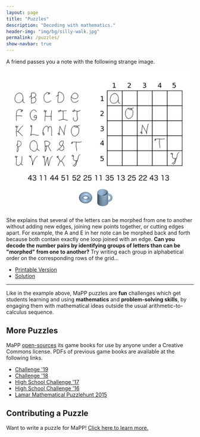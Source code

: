 ```yaml
---
layout: page
title: "Puzzles"
description: "Decoding with mathematics."
header-img: "img/bg/silly-walk.jpg"
permalink: /puzzles/
show-navbar: true
---
```


A friend passes you a note with the following strange image.

![Example Puzzle](/img/topology-puzzle.png)

She explains that several of the letters can be morphed
from one to another without adding new edges,
joining new points together, or cutting edges apart.
For example, the A and E in her note can be morphed back and forth
because both contain exactly one loop joined with an edge.
**Can you decode the number pairs by identifying groups of letters than can
be "morphed" from one to another?**  Try writing each group in alphabetical
order on the corresponding rows of the grid...

* [Printable Version](https://github.com/MaPPmath/example-puzzle/raw/master/mapp-example-puzzle.pdf)
* [Solution](/img/topology-puzzle-solution.png)

---

Like in the example above, MaPP puzzles are **fun** challenges
which get students learning and using **mathematics** and
**problem-solving skills**, by engaging them with mathematical ideas outside the
usual arithmetic-to-calculus sequence.

## More Puzzles

MaPP [open-sources](/open/) its game books for use by anyone under a
Creative Commons license. PDFs of previous game books
are available at the following links.

- [Challenge '19][c19]
- [Challenge '18][c18]
- [High School Challenge '17][hsc17]
- [High School Challenge '16][hsc16]
- [Lamar Mathematical Puzzlehunt 2015][lamp2015]

[lamp2015]: https://github.com/MaPPmath/lamp-2015/raw/master/booklet.pdf
[hsc16]: https://github.com/MaPPmath/hsc16/raw/master/booklet.pdf
[msc17]: https://github.com/MaPPmath/msc17/raw/master/msc17-game-book.pdf
[hsc17]: https://github.com/MaPPmath/hsc17/raw/master/mapp-hsc17-game-book.pdf
[c18]: http://github.com/MaPPmath/challenge18/raw/master/mapp-challenge-18-game-book.pdf
[c19]: https://github.com/MaPPmath/challenge19/raw/master/mapp-challenge-19.pdf

## Contributing a Puzzle

Want to write a puzzle for MaPP!
[Click here to learn more.](/puzzles/contribute)

